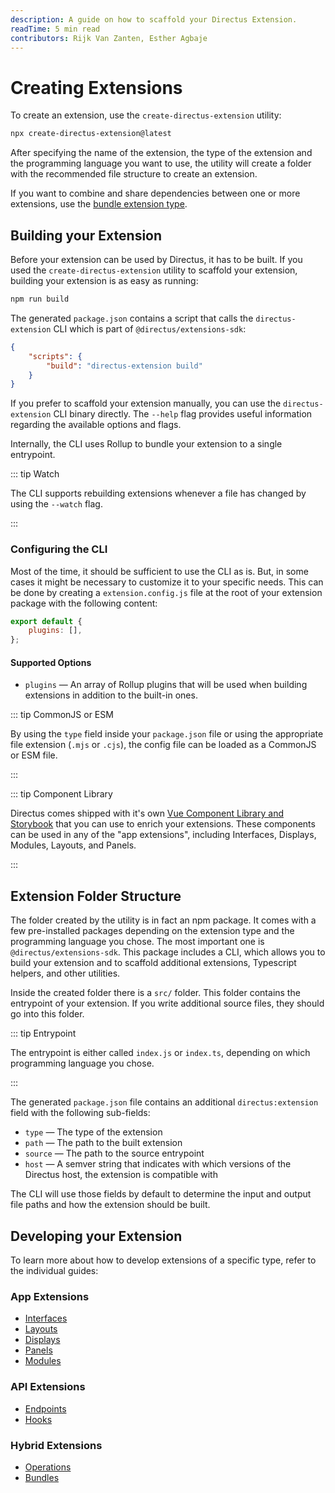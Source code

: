 ```yaml
---
description: A guide on how to scaffold your Directus Extension.
readTime: 5 min read
contributors: Rijk Van Zanten, Esther Agbaje
---
```


# Creating Extensions

To create an extension, use the `create-directus-extension` utility:

```bash
npx create-directus-extension@latest
```

After specifying the name of the extension, the type of the extension and the programming language you want to use, the
utility will create a folder with the recommended file structure to create an extension.

If you want to combine and share dependencies between one or more extensions, use the
[bundle extension type](/extensions/bundles).

## Building your Extension

Before your extension can be used by Directus, it has to be built. If you used the `create-directus-extension` utility
to scaffold your extension, building your extension is as easy as running:

```bash
npm run build
```

The generated `package.json` contains a script that calls the `directus-extension` CLI which is part of
`@directus/extensions-sdk`:

```json
{
	"scripts": {
		"build": "directus-extension build"
	}
}
```

If you prefer to scaffold your extension manually, you can use the `directus-extension` CLI binary directly. The
`--help` flag provides useful information regarding the available options and flags.

Internally, the CLI uses Rollup to bundle your extension to a single entrypoint.

::: tip Watch

The CLI supports rebuilding extensions whenever a file has changed by using the `--watch` flag.

:::

### Configuring the CLI

Most of the time, it should be sufficient to use the CLI as is. But, in some cases it might be necessary to customize it
to your specific needs. This can be done by creating a `extension.config.js` file at the root of your extension package
with the following content:

```js
export default {
	plugins: [],
};
```

#### Supported Options

- `plugins` — An array of Rollup plugins that will be used when building extensions in addition to the built-in ones.

::: tip CommonJS or ESM

By using the `type` field inside your `package.json` file or using the appropriate file extension (`.mjs` or `.cjs`),
the config file can be loaded as a CommonJS or ESM file.

:::

::: tip Component Library

Directus comes shipped with it's own [Vue Component Library and Storybook](https://components.directus.io) that you can
use to enrich your extensions. These components can be used in any of the "app extensions", including Interfaces,
Displays, Modules, Layouts, and Panels.

:::

## Extension Folder Structure

The folder created by the utility is in fact an npm package. It comes with a few pre-installed packages depending on the
extension type and the programming language you chose. The most important one is `@directus/extensions-sdk`. This package includes a
CLI, which allows you to build your extension and to scaffold additional extensions, Typescript helpers, and other
utilities.

Inside the created folder there is a `src/` folder. This folder contains the entrypoint of your extension. If you write
additional source files, they should go into this folder.

::: tip Entrypoint

The entrypoint is either called `index.js` or `index.ts`, depending on which programming language you chose.

:::

The generated `package.json` file contains an additional `directus:extension` field with the following sub-fields:

- `type` — The type of the extension
- `path` — The path to the built extension
- `source` — The path to the source entrypoint
- `host` — A semver string that indicates with which versions of the Directus host, the extension is compatible with

The CLI will use those fields by default to determine the input and output file paths and how the extension should be
built.

## Developing your Extension

To learn more about how to develop extensions of a specific type, refer to the individual guides:

### App Extensions

- [Interfaces](/extensions/interfaces)
- [Layouts](/extensions/layouts)
- [Displays](/extensions/displays)
- [Panels](/extensions/panels)
- [Modules](/extensions/modules)

### API Extensions

- [Endpoints](/extensions/endpoints)
- [Hooks](/extensions/hooks)

### Hybrid Extensions

- [Operations](/extensions/operations)
- [Bundles](/extensions/bundles)
